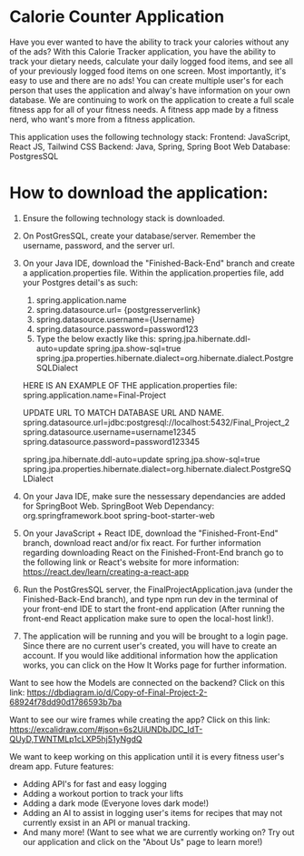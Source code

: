 # Calorie Counter Application
Have you ever wanted to have the ability to track your calories without any of the ads? With this Calorie Tracker application, you have the ability to track your dietary needs, calculate your daily logged food items, and see
all of your previously logged food items on one screen. Most importantly, it's easy to use and there are no ads! You can create multiple user's for each person that uses the application and alway's have information on your own database.
We are continuing to work on the application to create a full scale fitness app for all of your fitness needs. A fitness app made by a fitness nerd, who want's more from a fitness application.

This application uses the following technology stack:
Frontend: JavaScript, React JS, Tailwind CSS
Backend: Java, Spring, Spring Boot Web
Database: PostgresSQL


# How to download the application:

1) Ensure the following technology stack is downloaded. 
2) On PostGresSQL, create your database/server. Remember the username, password, and the server url. 
3) On your Java IDE, download the "Finished-Back-End" branch and create a application.properties file. Within the application.properties file, add your Postgres detail's as such:
    1) spring.application.name
    2) spring.datasource.url= {postgresserverlink}
    3) spring.datasource.username={Username}
    4) spring.datasource.password=password123
    5) Type the below exactly like this:
        spring.jpa.hibernate.ddl-auto=update
        spring.jpa.show-sql=true
        spring.jpa.properties.hibernate.dialect=org.hibernate.dialect.PostgreSQLDialect

    HERE IS AN EXAMPLE OF THE application.properties file: 
     spring.application.name=Final-Project

   UPDATE URL TO MATCH DATABASE URL AND NAME.
    spring.datasource.url=jdbc:postgresql://localhost:5432/Final_Project_2
    spring.datasource.username=username12345
    spring.datasource.password=password123345
    
    spring.jpa.hibernate.ddl-auto=update
    spring.jpa.show-sql=true
    spring.jpa.properties.hibernate.dialect=org.hibernate.dialect.PostgreSQLDialect

4) On your Java IDE, make sure the nessessary dependancies are added for SpringBoot Web.
   SpringBoot Web Dependancy:
    <dependency>
        <groupId>org.springframework.boot</groupId>
        <artifactId>spring-boot-starter-web</artifactId>
    </dependency>
    
4) On your JavaScript + React IDE, download the "Finished-Front-End" branch, download react and/or fix react.
   For further information regarding downloading React on the Finished-Front-End branch go to the following link or React's website for more information: https://react.dev/learn/creating-a-react-app
5)  Run the PostGresSQL server, the FinalProjectApplication.java (under the Finished-Back-End branch), and type npm run dev in the terminal of your front-end IDE to start the front-end application
     (After running the front-end React application make sure to open the local-host link!).
7)  The application will be running and you will be brought to a login page. Since there are no current user's created, you will have to create an account.
     If you would like additional information how the application works, you can click on the How It Works page for further information.


Want to see how the Models are connected on the backend? Click on this link:
https://dbdiagram.io/d/Copy-of-Final-Project-2-68924f78dd90d1786593b7ba

Want to see our wire frames while creating the app? Click on this link: 
https://excalidraw.com/#json=6s2UiUNDbJDC_IdT-QUyD,TWNTMLp1cLXP5hj51yNgdQ


We want to keep working on this application until it is every fitness user's dream app. 
Future features: 
- Adding API's for fast and easy logging
- Adding a workout portion to track your lifts
- Adding a dark mode (Everyone loves dark mode!)
- Adding an AI to assist in logging user's items for recipes that may not currently exsist in an API or manual tracking.
- And many more! (Want to see what we are currently working on? Try out our application and click on the "About Us" page to learn more!)
